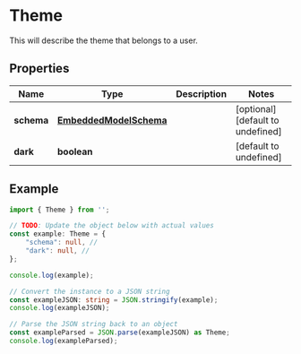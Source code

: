 
# Theme

This will describe the theme that belongs to a user.

## Properties

Name | Type | Description | Notes
------------ | ------------- | ------------- | -------------
**schema** | [**EmbeddedModelSchema**](EmbeddedModelSchema) |  | [optional] [default to undefined]
**dark** | **boolean** |  | [default to undefined]

## Example

```typescript
import { Theme } from '';

// TODO: Update the object below with actual values
const example: Theme = {
    "schema": null, // 
    "dark": null, // 
};

console.log(example);

// Convert the instance to a JSON string
const exampleJSON: string = JSON.stringify(example);
console.log(exampleJSON);

// Parse the JSON string back to an object
const exampleParsed = JSON.parse(exampleJSON) as Theme;
console.log(exampleParsed);
```




